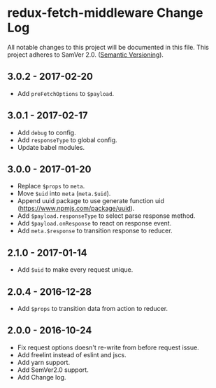 # redux-fetch-middleware Change Log
All notable changes to this project will be documented in this file.
This project adheres to SamVer 2.0. ([Semantic Versioning](http://semver.org/)).
## 3.0.2 - 2017-02-20

- Add `preFetchOptions` to `$payload`.

## 3.0.1 - 2017-02-17

- Add `debug` to config.
- Add `responseType` to global config.
- Update babel modules.

## 3.0.0 - 2017-01-20

- Replace `$props` to `meta`.
- Move `$uid` into `meta` (`meta.$uid`).
- Append uuid package to use generate function uid (https://www.npmjs.com/package/uuid).
- Add `$payload.responseType` to select parse response method.
- Add `$payload.onResponse` to react on response event.
- Add `meta.$response` to transition response to reducer.

## 2.1.0 - 2017-01-14

- Add `$uid` to make every request unique.

## 2.0.4 - 2016-12-28

- Add `$props` to transition data from action to reducer.

## 2.0.0 - 2016-10-24

- Fix request options doesn't re-write from before request issue.
- Add freelint instead of eslint and jscs.
- Add yarn support.
- Add SemVer2.0 support.
- Add Change log.
